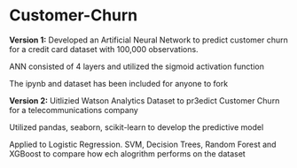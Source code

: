 # Customer-Churn

<b>Version 1:</b> Developed an Artificial Neural Network to predict customer churn for a credit card dataset with 100,000 observations. 

ANN consisted of 4 layers and utilized the sigmoid activation function

The ipynb and dataset has been included for anyone to fork

<b>Version 2:</b> Uitlizied Watson Analytics Dataset to pr3edict Customer Churn for a telecommunications company

Utilized pandas, seaborn, scikit-learn to develop the predictive model

Applied to Logistic Regression. SVM, Decision Trees, Random Forest and XGBoost to compare how ech alogrithm performs on the dataset
